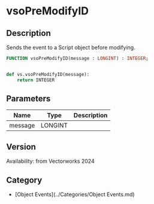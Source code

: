 # vsoPreModifyID

## Description
Sends the event to a Script object before modifying.

```pascal
FUNCTION vsoPreModifyID(message : LONGINT) : INTEGER;
```

```python

def vs.vsoPreModifyID(message):
    return INTEGER
```

## Parameters
|Name|Type|Description|
|---|---|---|
|message|LONGINT||

## Version
Availability: from Vectorworks 2024

## Category
* [Object Events](../Categories/Object Events.md)

